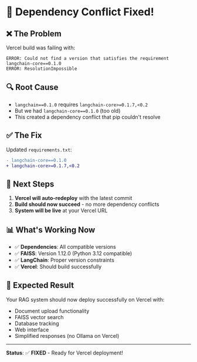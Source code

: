 # 🔧 Dependency Conflict Fixed!

## ❌ The Problem
Vercel build was failing with:
```
ERROR: Could not find a version that satisfies the requirement langchain-core==0.1.0
ERROR: ResolutionImpossible
```

## 🔍 Root Cause
- `langchain==0.1.0` requires `langchain-core>=0.1.7,<0.2`
- But we had `langchain-core==0.1.0` (too old)
- This created a dependency conflict that pip couldn't resolve

## ✅ The Fix
Updated `requirements.txt`:
```diff
- langchain-core==0.1.0
+ langchain-core>=0.1.7,<0.2
```

## 🚀 Next Steps
1. **Vercel will auto-redeploy** with the latest commit
2. **Build should now succeed** - no more dependency conflicts
3. **System will be live** at your Vercel URL

## 📊 What's Working Now
- ✅ **Dependencies**: All compatible versions
- ✅ **FAISS**: Version 1.12.0 (Python 3.12 compatible)
- ✅ **LangChain**: Proper version constraints
- ✅ **Vercel**: Should build successfully

## 🎯 Expected Result
Your RAG system should now deploy successfully on Vercel with:
- Document upload functionality
- FAISS vector search
- Database tracking
- Web interface
- Simplified responses (no Ollama on Vercel)

---

**Status**: ✅ **FIXED** - Ready for Vercel deployment!
